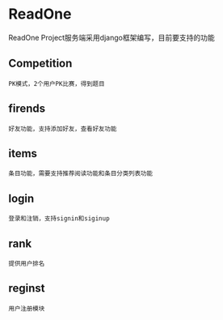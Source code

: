 ReadOne
=======

ReadOne Project服务端采用django框架编写，目前要支持的功能

Competition
-----------
    PK模式，2个用户PK比赛，得到题目

firends
--------
    好友功能，支持添加好友，查看好友功能

items
--------
    条目功能，需要支持推荐阅读功能和条目分类列表功能

login
------
    登录和注销，支持signin和siginup

rank
-----
    提供用户排名

reginst
-------
    用户注册模块



